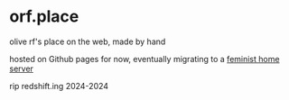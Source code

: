 # orf.place
olive rf's place on the web, made by hand

hosted on Github pages for now, eventually migrating to a [feminist home server](https://labekka.red/servidoras-feministas/)

rip redshift.ing 2024-2024